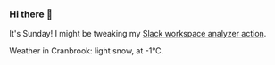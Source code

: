 ### Hi there :wave:

It's Sunday! I might be tweaking my [Slack workspace analyzer action](https://github.com/bewuethr/slack-analyzer).

Weather in Cranbrook: light snow, at -1°C.
